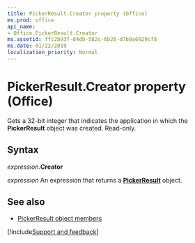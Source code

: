 ```yaml
---
title: PickerResult.Creator property (Office)
ms.prod: office
api_name:
- Office.PickerResult.Creator
ms.assetid: ffc2b93f-d4db-582c-6b20-d7b9a6929cf8
ms.date: 01/22/2019
localization_priority: Normal
---
```



# PickerResult.Creator property (Office)

Gets a 32-bit integer that indicates the application in which the **PickerResult** object was created. Read-only.


## Syntax

_expression_.**Creator**

_expression_ An expression that returns a **[PickerResult](Office.PickerResult.md)** object.


## See also

- [PickerResult object members](overview/Library-Reference/pickerresult-members-office.md)




[!include[Support and feedback](~/includes/feedback-boilerplate.md)]